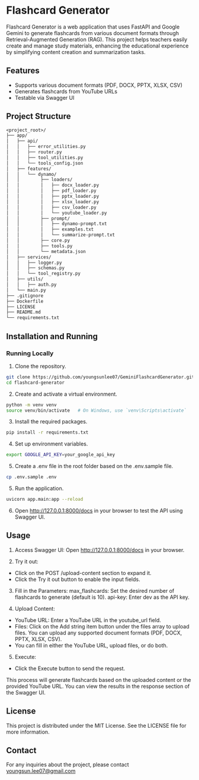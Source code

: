 # Flashcard Generator

Flashcard Generator is a web application that uses FastAPI and Google Gemini to generate flashcards from various document formats through Retrieval-Augmented Generation (RAG). This project helps teachers easily create and manage study materials, enhancing the educational experience by simplifying content creation and summarization tasks.

## Features
- Supports various document formats (PDF, DOCX, PPTX, XLSX, CSV)
- Generates flashcards from YouTube URLs
- Testable via Swagger UI

## Project Structure
```perl
<project_root>/
├── app/
│   ├── api/ 
│   │   ├── error_utilities.py
│   │   ├── router.py
│   │   ├── tool_utilities.py
│   │   └── tools_config.json
│   ├── features/ 
│   │   └── dynamo/
│   │        ├── loaders/
│   │        │   ├── docx_loader.py
│   │        │   ├── pdf_loader.py
│   │        │   ├── pptx_loader.py 
│   │        │   ├── xlsx_loader.py
│   │        │   ├── csv_loader.py
│   │        │   └── youtube_loader.py
│   │        ├── prompt/
│   │        │   ├── dynamo-prompt.txt
│   │        │   ├── examples.txt
│   │        │   └── summarize-prompt.txt
│   │        ├── core.py
│   │        ├── tools.py
│   │        └── metadata.json
│   ├── services/
│   │   ├── logger.py
│   │   ├── schemas.py
│   │   └── tool_registry.py
│   ├── utils/
│   │   ├── auth.py
│   └── main.py
├── .gitignore
├── Dockerfile
├── LICENSE
├── README.md
└── requirements.txt
``` 

## Installation and Running

### Running Locally
1. Clone the repository.
```bash
git clone https://github.com/youngsunlee07/GeminiFlashcardGenerator.git
cd flashcard-generator
```

2. Create and activate a virtual environment.

```bash
python -m venv venv
source venv/bin/activate   # On Windows, use `venv\Scripts\activate`
```

3. Install the required packages.

```bash
pip install -r requirements.txt
```

4. Set up environment variables.

```bash
export GOOGLE_API_KEY=your_google_api_key
```

5. Create a .env file in the root folder based on the .env.sample file.

```bash
cp .env.sample .env
```

5. Run the application.

```bash
uvicorn app.main:app --reload
```

6. Open http://127.0.0.1:8000/docs in your browser to test the API using Swagger UI.


## Usage
1. Access Swagger UI: Open http://127.0.0.1:8000/docs in your browser. 

2. Try it out:
- Click on the POST /upload-content section to expand it.
- Click the Try it out button to enable the input fields.

3. Fill in the Parameters: 
max_flashcards: Set the desired number of flashcards to generate (default is 10).
api-key: Enter dev as the API key.

4. Upload Content:
- YouTube URL: Enter a YouTube URL in the youtube_url field.
- Files: Click on the Add string item button under the files array to upload files. You can upload any supported document formats (PDF, DOCX, PPTX, XLSX, CSV).
- You can fill in either the YouTube URL, upload files, or do both.

5. Execute:
- Click the Execute button to send the request.

This process will generate flashcards based on the uploaded content or the provided YouTube URL. 
You can view the results in the response section of the Swagger UI.

## License
This project is distributed under the MIT License. See the LICENSE file for more information.

## Contact
For any inquiries about the project, please contact youngsun.lee07@gmail.com 















